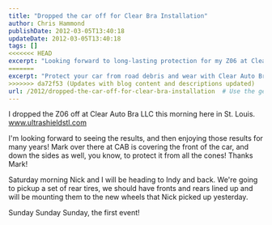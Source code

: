 ```yaml
---
title: "Dropped the car off for Clear Bra Installation"
author: Chris Hammond
publishDate: 2012-03-05T13:40:18
updateDate: 2012-03-05T13:40:18
tags: []
<<<<<<< HEAD
excerpt: "Looking forward to long-lasting protection for my Z06 at Clear Auto Bra LLC in St. Louis. Stay tuned for our Indy trip and new wheel launch!"
=======
excerpt: "Protect your car from road debris and wear with Clear Auto Bra LLC in St. Louis! Get superior car protection with Ultra Shield. First event this Sunday!"
>>>>>>> da72f53 (Updates with blog content and descriptions updated)
url: /2012/dropped-the-car-off-for-clear-bra-installation  # Use the generated URL with year
---
```

<p>I dropped the Z06 off at Clear Auto Bra LLC this morning here in St. Louis. <a href="https://www.ultrashieldstl.com">www.ultrashieldstl.com</a></p> <p>I'm looking forward to seeing the results, and then enjoying those results for many years! Mark over there at CAB is covering the front of the car, and down the sides as well, you know, to protect it from all the cones! Thanks Mark!</p> <p>Saturday morning Nick and I will be heading to Indy and back. We're going to pickup a set of rear tires, we should have fronts and rears lined up and will be mounting them to the new wheels that Nick picked up yesterday.</p> <p>Sunday Sunday Sunday, the first event!</p>

